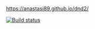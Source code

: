 https://anastasi89.github.io/dnd2/

[![Build status](https://ci.appveyor.com/api/projects/status/lh8mu91naqyca0n7?svg=true)](https://ci.appveyor.com/project/anastasi89/dnd2)
